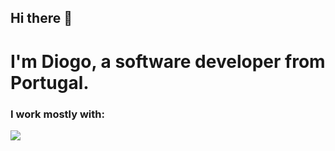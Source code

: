 ## Hi there 👋

<h1>I'm Diogo, a software developer from Portugal.</h1>

<h3>I work mostly with:</h3>
<img src="https://upload.wikimedia.org/wikipedia/commons/thumb/a/a7/React-icon.svg/1200px-React-icon.svg.png">


